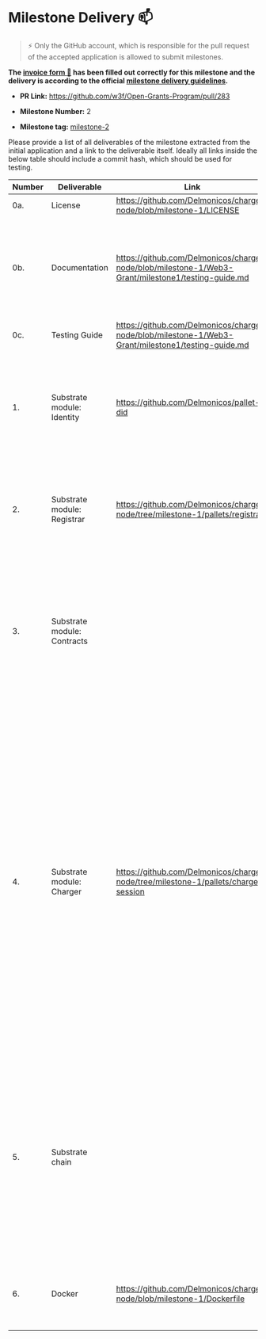 # Milestone Delivery :mailbox:

> ⚡ Only the GitHub account, which is responsible for the pull request of the accepted application is allowed to submit milestones. 
> 

**The [invoice form :pencil:](https://forms.gle/8Wx7nxtq8fKrsuEz8) has been filled out correctly for this milestone and the delivery is according to the official [milestone delivery guidelines](https://github.com/w3f/General-Grants-Program/blob/master/grants/milestone-deliverables-guidelines.md).** 

* **PR Link:** <https://github.com/w3f/Open-Grants-Program/pull/283> 

* **Milestone Number:** 2

* **Milestone tag:** [milestone-2](https://github.com/Delmonicos/charger-node/tree/milestone-2)

Please provide a list of all deliverables of the milestone extracted from the initial application and a link to the deliverable itself. Ideally all links inside the below table should include a commit hash, which should be used for testing.

| Number | Deliverable | Link | Notes |
| ------------- | ------------- | ------------- | ------------- |
| 0a. | License | https://github.com/Delmonicos/charger-node/blob/milestone-1/LICENSE | Apache 2.0 |  
| 0b. | Documentation | https://github.com/Delmonicos/charger-node/blob/milestone-1/Web3-Grant/milestone1/testing-guide.md | The testing guide describes what has been developed in this milestone and how to test it. |
| 0c. | Testing Guide | https://github.com/Delmonicos/charger-node/blob/milestone-1/Web3-Grant/milestone1/testing-guide.md | The code has unit-test. | 
| 1. | Substrate module: Identity | https://github.com/Delmonicos/pallet-did | We have integrated the Did module identity to support users identities and chargers identities.  |
| 2. | Substrate module: Registrar | https://github.com/Delmonicos/charger-node/tree/milestone-1/pallets/registrar | We have integrated the registrar module to verify that chargers have account chargers.| 
| 3. | Substrate module: Contracts |  | Integrate [Contracts](https://github.com/paritytech/substrate/tree/master/frame/contracts) module in order to support Ink! smart contracts. Smart Contracts will be used to implement flexible and scalable tariff schemes. | 
| 4. | Substrate module: Charger | https://github.com/Delmonicos/charger-node/tree/milestone-1/pallets/charge-session | We have created a Substrate module (pallet) that is connected to the charger interface and thats collects charging sessions information. At this stage, the module only listens to events coming from the charger and collect data coming from the charger. The Off-Chain worker architecture is used to interact with the charger hardware. We only simulate the hardware at this stage. |
| 5. | Substrate chain | | Modules Identity and Charger of our custom chain interact so that the information of who has accepted and completed a charging session is stored on the chain, signed by the charging station and by the user. |
| 6. | Docker | https://github.com/Delmonicos/charger-node/blob/milestone-1/Dockerfile | The dockerfile build and starts the node in development mode. |
